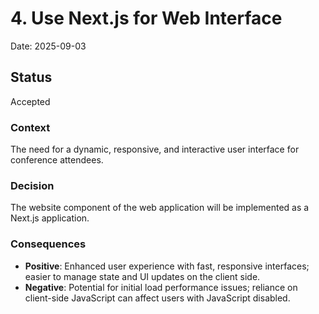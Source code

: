 # 4. Use Next.js for Web Interface

Date: 2025-09-03

## Status

Accepted

### Context

The need for a dynamic, responsive, and interactive user interface for conference attendees.

### Decision

The website component of the web application will be implemented as a Next.js application.

### Consequences

* **Positive**: Enhanced user experience with fast, responsive interfaces; easier to manage state and UI updates on the client side.
* **Negative**: Potential for initial load performance issues; reliance on client-side JavaScript can affect users with JavaScript disabled.